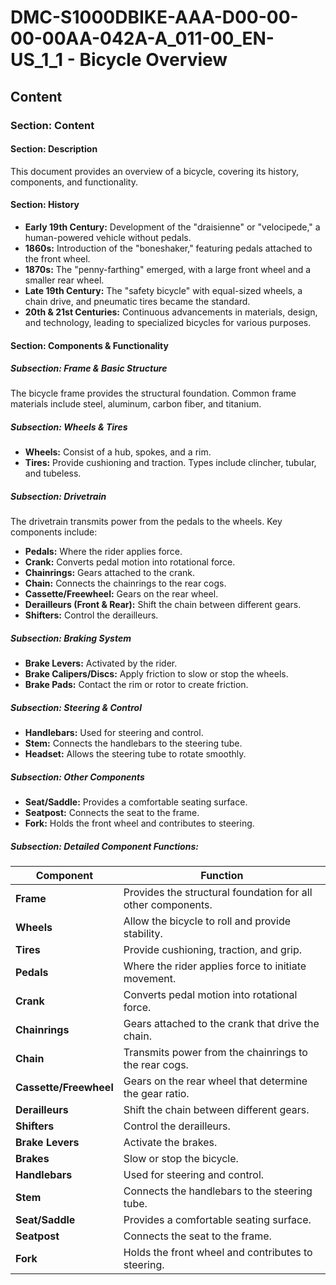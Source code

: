 # DMC-S1000DBIKE-AAA-D00-00-00-00AA-042A-A_011-00_EN-US_1_1 - Bicycle Overview

## Content

### Section: Content

#### Section: Description

This document provides an overview of a bicycle, covering its history, components, and functionality.

#### Section: History

*   **Early 19th Century:** Development of the "draisienne" or "velocipede," a human-powered vehicle without pedals.
*   **1860s:** Introduction of the "boneshaker," featuring pedals attached to the front wheel.
*   **1870s:** The "penny-farthing" emerged, with a large front wheel and a smaller rear wheel.
*   **Late 19th Century:** The "safety bicycle" with equal-sized wheels, a chain drive, and pneumatic tires became the standard.
*   **20th & 21st Centuries:** Continuous advancements in materials, design, and technology, leading to specialized bicycles for various purposes.

#### Section: Components & Functionality

##### Subsection: Frame & Basic Structure

The bicycle frame provides the structural foundation. Common frame materials include steel, aluminum, carbon fiber, and titanium.

##### Subsection: Wheels & Tires

*   **Wheels:** Consist of a hub, spokes, and a rim.
*   **Tires:** Provide cushioning and traction. Types include clincher, tubular, and tubeless.

##### Subsection: Drivetrain

The drivetrain transmits power from the pedals to the wheels. Key components include:

*   **Pedals:** Where the rider applies force.
*   **Crank:** Converts pedal motion into rotational force.
*   **Chainrings:** Gears attached to the crank.
*   **Chain:** Connects the chainrings to the rear cogs.
*   **Cassette/Freewheel:** Gears on the rear wheel.
*   **Derailleurs (Front & Rear):** Shift the chain between different gears.
*   **Shifters:** Control the derailleurs.

##### Subsection: Braking System

*   **Brake Levers:** Activated by the rider.
*   **Brake Calipers/Discs:** Apply friction to slow or stop the wheels.
*   **Brake Pads:** Contact the rim or rotor to create friction.

##### Subsection: Steering & Control

*   **Handlebars:** Used for steering and control.
*   **Stem:** Connects the handlebars to the steering tube.
*   **Headset:** Allows the steering tube to rotate smoothly.

##### Subsection: Other Components

*   **Seat/Saddle:** Provides a comfortable seating surface.
*   **Seatpost:** Connects the seat to the frame.
*   **Fork:** Holds the front wheel and contributes to steering.

##### Subsection: Detailed Component Functions:

| Component        | Function                               |
|------------------|----------------------------------------|
| **Frame**        | Provides the structural foundation for all other components. |
| **Wheels**       | Allow the bicycle to roll and provide stability. |
| **Tires**        | Provide cushioning, traction, and grip. |
| **Pedals**       | Where the rider applies force to initiate movement. |
| **Crank**        | Converts pedal motion into rotational force. |
| **Chainrings**   | Gears attached to the crank that drive the chain. |
| **Chain**        | Transmits power from the chainrings to the rear cogs. |
| **Cassette/Freewheel** | Gears on the rear wheel that determine the gear ratio. |
| **Derailleurs**  | Shift the chain between different gears. |
| **Shifters**     | Control the derailleurs. |
| **Brake Levers** | Activate the brakes. |
| **Brakes**       | Slow or stop the bicycle. |
| **Handlebars**   | Used for steering and control. |
| **Stem**         | Connects the handlebars to the steering tube. |
| **Seat/Saddle**  | Provides a comfortable seating surface. |
| **Seatpost**     | Connects the seat to the frame. |
| **Fork**         | Holds the front wheel and contributes to steering. |